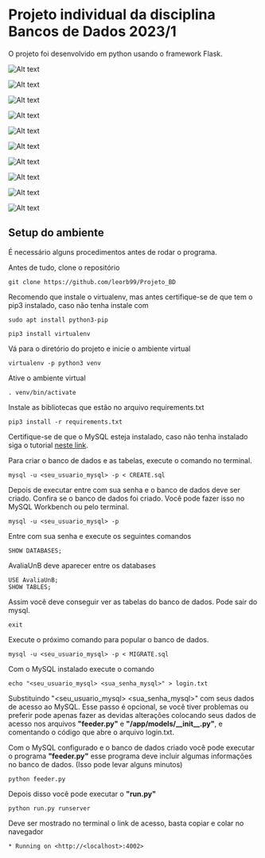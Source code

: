 # Projeto individual da disciplina Bancos de Dados 2023/1
O projeto foi desenvolvido em python usando o framework Flask.

![Alt text](images/screenshots/login.png "Tela de Login")

![Alt text](images/screenshots/signup.png "Tela de Registro")

![Alt text](images/screenshots/profile.png "Tela de Perfil")

![Alt text](images/screenshots/profile_adm.png "Tela de Perfil do ADM")

![Alt text](images/screenshots/edit_profile.png "Tela de Edição do Perfil")

![Alt text](images/screenshots/classes.png "Tela de Pesquisa por Turmas")

![Alt text](images/screenshots/review.png "Tela para Avaliar Turma")

![Alt text](images/screenshots/reviews.png "Tela com Avaliações de uma Turma")

![Alt text](images/screenshots/edit_review.png "Tela de Edição da Avaliação")

![Alt text](images/screenshots/view.png "Tela com Turmas Avaliadas")

## Setup do ambiente

É necessário alguns procedimentos antes de rodar o programa.

Antes de tudo, clone o repositório
```
git clone https://github.com/leorb99/Projeto_BD
```
Recomendo que instale o virtualenv, mas antes certifique-se de que tem o pip3 instalado, caso não tenha instale com
```
sudo apt install python3-pip
```
```
pip3 install virtualenv
```
Vá para o diretório do projeto e inicie o ambiente virtual 
```
virtualenv -p python3 venv
```
Ative o ambiente virtual
```
. venv/bin/activate
```
Instale as bibliotecas que estão no arquivo requirements.txt
```
pip3 install -r requirements.txt
```
Certifique-se de que o MySQL esteja instalado, caso não tenha instalado siga o tutorial
 [neste link](https://ubuntu.com/server/docs/databases-mysql).

Para criar o banco de dados e as tabelas, execute o comando no terminal.
```
mysql -u <seu_usuario_mysql> -p < CREATE.sql
```
Depois de executar entre com sua senha e o banco de dados deve ser criado.
Confira se o banco de dados foi criado. Você pode fazer isso no MySQL Workbench ou pelo terminal.
```
mysql -u <seu_usuario_mysql> -p
```
Entre com sua senha e execute os seguintes comandos
```
SHOW DATABASES;
```
AvaliaUnB deve aparecer entre os databases
```
USE AvaliaUnB;
SHOW TABLES;
```
Assim você deve conseguir ver as tabelas do banco de dados. Pode sair do mysql.
```
exit
```

Execute o próximo comando para popular o banco de dados.
```
mysql -u <seu_usuario_mysql> -p < MIGRATE.sql
```
Com o MySQL instalado execute o comando
```
echo "<seu_usuario_mysql> <sua_senha_mysql>" > login.txt
```
Substituindo "<seu_usuario_mysql> <sua_senha_mysql>" com seus dados de acesso ao MySQL. Esse passo é opcional, se você tiver problemas ou preferir pode apenas fazer as devidas alterações colocando seus dados de acesso nos arquivos **"feeder.py"** e **"/app/models/__init\__.py"**, e comentando o código que abre o arquivo login.txt.

Com o MySQL configurado e o banco de dados criado você pode executar o programa **"feeder.py"** esse programa deve incluir algumas informações no banco de dados. (Isso pode levar alguns minutos)
```
python feeder.py
```
Depois disso você pode executar o **"run.py"**
```
python run.py runserver
```
Deve ser mostrado no terminal o link de acesso, basta copiar e colar no navegador
```
* Running on <http://<localhost>:4002>
```